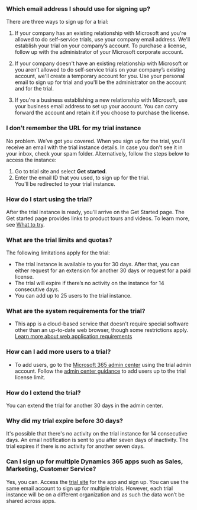 ### Which email address I should use for signing up?

There are three ways to sign up for a trial: 

1. If your company has an existing relationship with Microsoft and you're allowed to do self-service trials, use your company email address. We'll establish your trial on your company’s account. To purchase a license, follow up with the administrator of your Microsoft corporate account.  

2. If your company doesn't have an existing relationship with Microsoft or you aren’t allowed to do self-service trials on your company’s existing account, we'll create a temporary account for you. Use your personal email to sign up for trial and you'll be the administrator on the account and for the trial.  

3. If you're a business establishing a new relationship with Microsoft, use your business email address to set up your account. You can carry forward the account and retain it if you choose to purchase the license.  


### I don’t remember the URL for my trial instance  

No problem. We’ve got you covered. When you sign up for the trial, you'll receive an email with the trial instance details. In case you don't see it in your inbox, check your spam folder. Alternatively, follow the steps below to access the instance: 
 
1.	Go to trial site and select **Get started**.  
2.	Enter the email ID that you used, to sign up for the trial.  
    You'll be redirected to your trial instance.  


### How do I start using the trial?

 After  the trial instance is ready, you'll arrive on the Get Started page. The Get started page provides links to product tours and videos. To learn more, see [What to try](#what-to-try). 

### What are the trial limits and quotas?

The following limitations apply for the trial:

- The trial instance is available to you for 30 days. After that, you can either request for an extension for another 30 days or request for a paid license. 
- The trial will expire if there’s no activity on the instance for 14 consecutive days.  
- You can add up to 25 users to the trial instance.

### What are the system requirements for the trial?

- This app is a cloud-based service that doesn't require special software other than an up-to-date web browser, though some restrictions apply. [Learn more about web application requirements](/power-platform/admin/web-application-requirements)

### How can I add more users to a trial?

- To add users, go to the [Microsoft 365 admin center](https://admin.microsoft.com) using the trial admin account. Follow the [admin center guidance](/microsoft-365/admin/add-users/add-users) to add users up to the trial license limit.

### How do I extend the trial?

You can extend the trial for another 30 days in the admin center.
<steps for trial extension>


### Why did my trial expire before 30 days?

It's possible that there's no activity on the trial instance for 14 consecutive days. An email notification is sent to you after seven days of inactivity. The trial expires if there is no activity for another seven days.  

### Can I sign up for multiple Dynamics 365 apps such as Sales, Marketing, Customer Service?

Yes, you can. Access the [trial site]() for the app and sign up. You can use the same email account to sign up for multiple trials. However, each trial instance will be on a different organization and as such the data won’t be shared across apps. 
